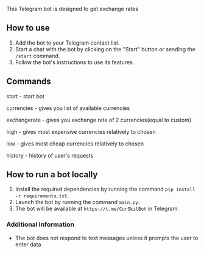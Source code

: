 This Telegram bot is designed to get exchange rates

## How to use

1. Add the bot to your Telegram contact list.
2. Start a chat with the bot by clicking on the "Start" button or sending the `/start` command.
3. Follow the bot's instructions to use its features.

## Commands

start - start bot

currencies - gives you list of available currencies

exchangerate - gives you exchange rate of 2 currencies(equal to custom)

high - gives most expensive сurrencies relatively to chosen

low - gives most cheap currencies relatively to chosen

history - history of user's requests

## How to run a bot locally

1. Install the required dependencies by running the command `pip install -r requirements.txt`.
2. Launch the bot by running the command `main.py`.
3. The bot will be available at `https://t.me/CurSkilBot` in Telegram.

### Additional Information

- The bot does not respond to text messages unless it prompts the user to enter data
